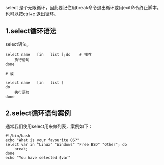 select 是个无限循环，因此要记住用break命令退出循环或用exit命令终止脚本。也可以按ctrl+c 退出循环。

## 1.select循环语法

select语法。

```
select name   [in   list ];do    # 推荐 
    执行语句
done

# 或

select name   [in   list ] 
do 
    执行语句
done
```

## 2.select循环语句案例

通常我们使用select用来做列表，案例如下：

```
#!/bin/bash
echo "What is your favourite OS?"
select var in "Linux" "Windows" "Free BSD" "Other"; do
    break;
done
echo "You have selected $var"
```



